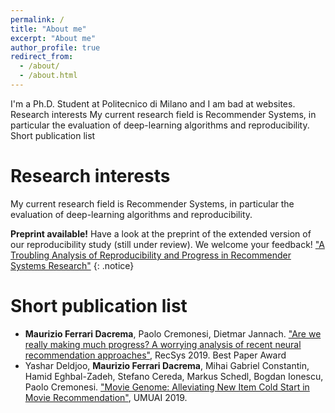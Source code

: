 ```yaml
---
permalink: /
title: "About me"
excerpt: "About me"
author_profile: true
redirect_from: 
  - /about/
  - /about.html
---
```


I'm a Ph.D. Student at Politecnico di Milano and I am bad at websites.
Research interests
My current research field is Recommender Systems, in particular the evaluation of deep-learning algorithms and reproducibility.
Short publication list


Research interests
======
My current research field is Recommender Systems, in particular the evaluation of deep-learning algorithms and reproducibility.


**Preprint available!** Have a look at the preprint of the extended version of our reproducibility study (still under review). We welcome your feedback! ["A Troubling Analysis of Reproducibility and Progress in Recommender Systems Research"](https://arxiv.org/abs/1911.07698.)
{: .notice}


Short publication list
======
* **Maurizio Ferrari Dacrema**, Paolo Cremonesi, Dietmar Jannach. ["Are we really making much progress? A worrying analysis of recent neural recommendation approaches"](https://dl.acm.org/doi/10.1145/3298689.3347058), RecSys 2019. Best Paper Award
* Yashar Deldjoo, **Maurizio Ferrari Dacrema**, Mihai Gabriel Constantin, Hamid Eghbal-Zadeh, Stefano Cereda, Markus Schedl, Bogdan Ionescu, Paolo Cremonesi. ["Movie Genome: Alleviating New Item Cold Start in Movie Recommendation"](https://doi.org/10.1007/s11257-019-09221-y), UMUAI 2019.

